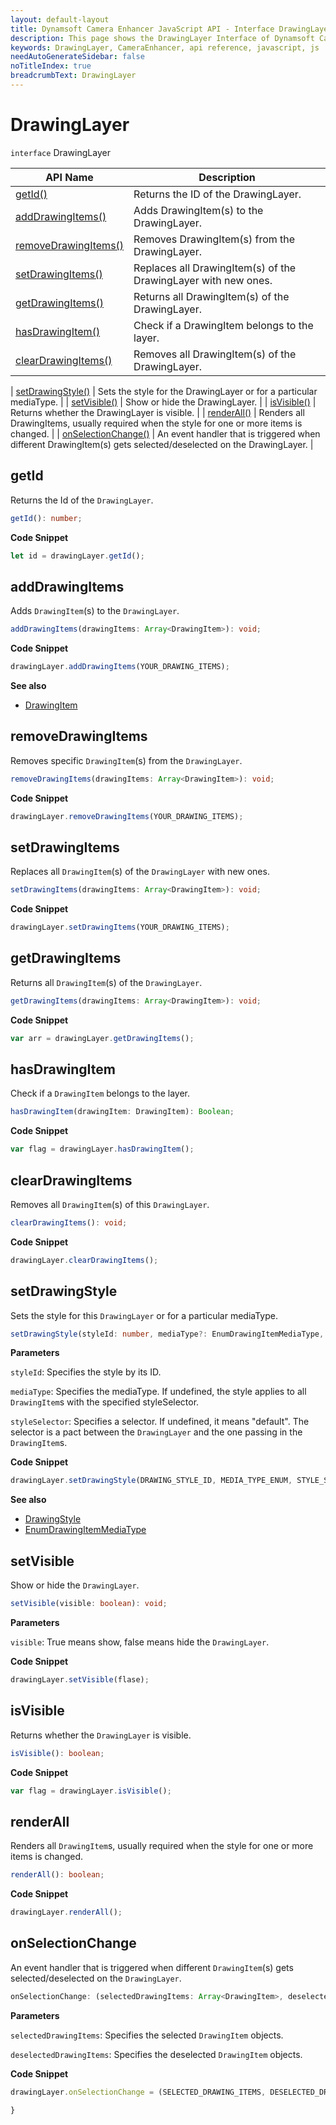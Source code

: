 ```yaml
---
layout: default-layout
title: Dynamsoft Camera Enhancer JavaScript API - Interface DrawingLayer
description: This page shows the DrawingLayer Interface of Dynamsoft Camera Enhancer JavaScript SDK.
keywords: DrawingLayer, CameraEnhancer, api reference, javascript, js
needAutoGenerateSidebar: false
noTitleIndex: true
breadcrumbText: DrawingLayer
---
```


# DrawingLayer

`interface` DrawingLayer

| API Name | Description |
|---|---|
| [getId()](#getid) | Returns the ID of the DrawingLayer. |
| [addDrawingItems()](#adddrawingitems) | Adds DrawingItem(s) to the DrawingLayer. |
| [removeDrawingItems()](#removedrawingitems) | Removes DrawingItem(s) from the DrawingLayer. |
| [setDrawingItems()](#setdrawingitems) | Replaces all DrawingItem(s) of the DrawingLayer with new ones. |
| [getDrawingItems()](#getdrawingitems) | Returns all DrawingItem(s) of the DrawingLayer. |
| [hasDrawingItem()](#hasDrawingItem) | Check if a DrawingItem belongs to the layer. |
| [clearDrawingItems()](#cleardrawingitems) | Removes all DrawingItem(s) of the DrawingLayer. |

| [setDrawingStyle()](#setdrawingstyle) | Sets the style for the DrawingLayer or for a particular mediaType. |
| [setVisible()](#setvisible) | Show or hide the DrawingLayer. |
| [isVisible()](#isvisible) | Returns whether the DrawingLayer is visible. |
| [renderAll()](#renderall) | Renders all DrawingItems, usually required when the style for one or more items is changed. |
| [onSelectionChange()](#onselectionchange) | An event handler that is triggered when different DrawingItem(s) gets selected/deselected on the DrawingLayer. |

## getId

Returns the Id of the `DrawingLayer`.

```typescript
getId(): number;
```

**Code Snippet**

```js
let id = drawingLayer.getId();
```

## addDrawingItems

Adds `DrawingItem`(s) to the `DrawingLayer`.

```typescript
addDrawingItems(drawingItems: Array<DrawingItem>): void;
```

**Code Snippet**

```js
drawingLayer.addDrawingItems(YOUR_DRAWING_ITEMS);
```

**See also**

* [DrawingItem](../ui.md#drawingitem)

## removeDrawingItems

Removes specific `DrawingItem`(s) from the `DrawingLayer`.

```typescript
removeDrawingItems(drawingItems: Array<DrawingItem>): void;
```

**Code Snippet**

```js
drawingLayer.removeDrawingItems(YOUR_DRAWING_ITEMS);
```

## setDrawingItems

Replaces all `DrawingItem`(s) of the `DrawingLayer` with new ones.

```typescript
setDrawingItems(drawingItems: Array<DrawingItem>): void;
```

**Code Snippet**

```js
drawingLayer.setDrawingItems(YOUR_DRAWING_ITEMS);
```

## getDrawingItems

Returns all `DrawingItem`(s) of the `DrawingLayer`.

```typescript
getDrawingItems(drawingItems: Array<DrawingItem>): void;
```

**Code Snippet**

```js
var arr = drawingLayer.getDrawingItems();
```

## hasDrawingItem

Check if a `DrawingItem` belongs to the layer.

```typescript
hasDrawingItem(drawingItem: DrawingItem): Boolean;
```

**Code Snippet**

```js
var flag = drawingLayer.hasDrawingItem();
```

## clearDrawingItems

Removes all `DrawingItem`(s) of this `DrawingLayer`.

```typescript
clearDrawingItems(): void;
```

**Code Snippet**

```js
drawingLayer.clearDrawingItems();
```

## setDrawingStyle

Sets the style for this `DrawingLayer` or for a particular mediaType. 

```typescript
setDrawingStyle(styleId: number, mediaType?: EnumDrawingItemMediaType, styleSelector?: string): void;
```

**Parameters**

`styleId`: Specifies the style by its ID.

`mediaType`: Specifies the mediaType. If undefined, the style applies to all `DrawingItem`s with the specified styleSelector. 

`styleSelector`: Specifies a selector. If undefined, it means "default". The selector is a pact between the `DrawingLayer` and the one passing in the `DrawingItem`s. 

**Code Snippet**

```js
drawingLayer.setDrawingStyle(DRAWING_STYLE_ID, MEDIA_TYPE_ENUM, STYLE_SELECTOR);
```

**See also**

* [DrawingStyle](drawingstyle.md)
* [EnumDrawingItemMediaType](../enum/enumdrawingitemmediatype.md)

## setVisible

Show or hide the `DrawingLayer`. 

```typescript
setVisible(visible: boolean): void;
```

**Parameters**

`visible`: True means show, false means hide the `DrawingLayer`.

**Code Snippet**

```js
drawingLayer.setVisible(flase);
```

## isVisible

Returns whether the `DrawingLayer` is visible. 

```typescript
isVisible(): boolean;
```

**Code Snippet**

```js
var flag = drawingLayer.isVisible();
```

## renderAll

Renders all `DrawingItem`s, usually required when the style for one or more items is changed.

```typescript
renderAll(): boolean;
```

**Code Snippet**

```js
drawingLayer.renderAll();
```

## onSelectionChange

An event handler that is triggered when different `DrawingItem`(s) gets selected/deselected on the `DrawingLayer`.

```typescript
onSelectionChange: (selectedDrawingItems: Array<DrawingItem>, deselectedDrawingItems: Array<DrawingItem>) => void;
```

**Parameters**

`selectedDrawingItems`: Specifies the selected `DrawingItem` objects.

`deselectedDrawingItems`: Specifies the deselected `DrawingItem` objects. 

**Code Snippet**

```js
drawingLayer.onSelectionChange = (SELECTED_DRAWING_ITEMS, DESELECTED_DRAWING_ITEMS) => {
    
}
```

